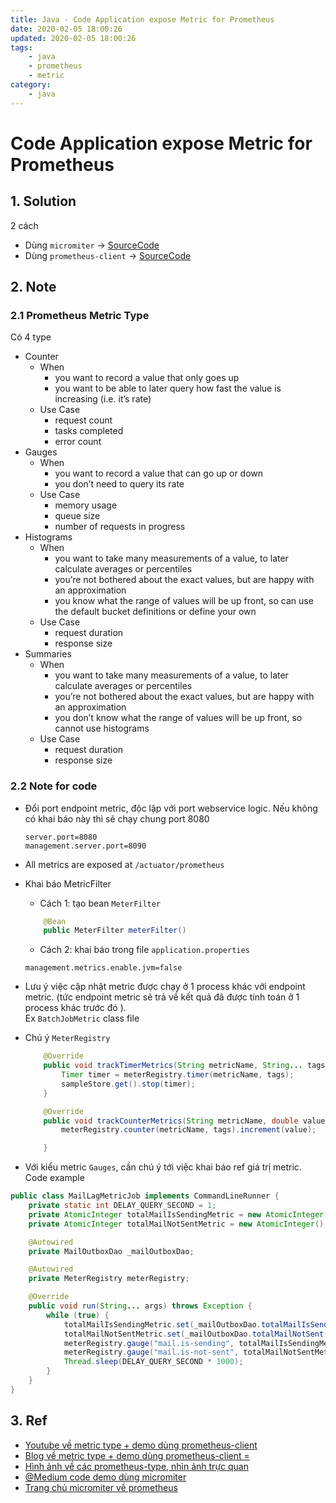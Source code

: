 ```yaml
---
title: Java - Code Application expose Metric for Prometheus
date: 2020-02-05 18:00:26
updated: 2020-02-05 18:00:26
tags:
    - java
    - prometheus
    - metric
category: 
    - java
---
```


# Code Application expose Metric for Prometheus
## 1. Solution
2 cách
- Dùng `micromiter` -> [SourceCode](https://github.com/tungtv202/micromiter-prometheus)
- Dùng `prometheus-client` -> [SourceCode](https://github.com/tungtv202/prometheus-client-sdk)

## 2. Note
### 2.1 Prometheus Metric Type
Có 4 type
- Counter
    - When
        - you want to record a value that only goes up
        - you want to be able to later query how fast the value is increasing (i.e. it’s rate)
    - Use Case
        - request count
        - tasks completed
        - error count
- Gauges
    - When
        - you want to record a value that can go up or down
        - you don’t need to query its rate
    - Use Case
        - memory usage
        - queue size
        - number of requests in progress
- Histograms
    - When
        - you want to take many measurements of a value, to later calculate averages or percentiles
        - you’re not bothered about the exact values, but are happy with an approximation
        - you know what the range of values will be up front, so can use the default bucket definitions or define your own
    - Use Case
        - request duration
        - response size
- Summaries
    - When
        - you want to take many measurements of a value, to later calculate averages or percentiles
        - you’re not bothered about the exact values, but are happy with an approximation
        - you don’t know what the range of values will be up front, so cannot use histograms
    - Use Case
        - request duration
        - response size

### 2.2 Note for code
- Đổi port endpoint metric, độc lập với port webservice logic. Nếu không có khai báo này thì sẽ chạy chung port 8080

    ```properties
    server.port=8080
    management.server.port=8090
    ```
- All metrics are exposed at `/actuator/prometheus`
- Khai báo MetricFilter
    - Cách 1: tạo bean `MeterFilter`
    
    ```java
        @Bean
        public MeterFilter meterFilter() 
    ```
    - Cách 2: khai báo trong file `application.properties`
    ```properties
    management.metrics.enable.jvm=false
    ```
- Lưu ý việc cập nhật metric được chạy ở 1 process khác với endpoint metric. (tức endpoint metric sẽ trả về kết quả đã được tính toán ở 1 process khác trước đó ).  
Ex `BatchJobMetric` class file
- Chú ý `MeterRegistry`

    ```java
        @Override
        public void trackTimerMetrics(String metricName, String... tags) {
            Timer timer = meterRegistry.timer(metricName, tags);
            sampleStore.get().stop(timer);
        }

        @Override
        public void trackCounterMetrics(String metricName, double value, String... tags) {
            meterRegistry.counter(metricName, tags).increment(value);

        }
    ```
- Với kiểu metric `Gauges`, cần chú ý tới việc khai báo ref giá trị metric. Code example

```java
public class MailLagMetricJob implements CommandLineRunner {
    private static int DELAY_QUERY_SECOND = 1;
    private AtomicInteger totalMailIsSendingMetric = new AtomicInteger();
    private AtomicInteger totalMailNotSentMetric = new AtomicInteger();

    @Autowired
    private MailOutboxDao _mailOutboxDao;

    @Autowired
    private MeterRegistry meterRegistry;

    @Override
    public void run(String... args) throws Exception {
        while (true) {
            totalMailIsSendingMetric.set(_mailOutboxDao.totalMailIsSending());
            totalMailNotSentMetric.set(_mailOutboxDao.totalMailNotSent());
            meterRegistry.gauge("mail.is-sending", totalMailIsSendingMetric);
            meterRegistry.gauge("mail.is-not-sent", totalMailNotSentMetric);
            Thread.sleep(DELAY_QUERY_SECOND * 1000);
        }
    }
}
```

## 3. Ref
- [Youtube về metric type + demo dùng prometheus-client](https://www.youtube.com/watch?v=nJMRmhbY5hY)
- [Blog về metric type + demo dùng prometheus-client = ](https://tomgregory.com/the-four-types-of-prometheus-metrics/)
- [Hình ảnh về các prometheus-type, nhìn ảnh trực quan](https://blog.pvincent.io/2017/12/prometheus-blog-series-part-2-metric-types/)
- [@Medium code demo dùng micromiter](https://medium.com/@mejariamol/spring-boot-app-monitoring-micrometer-prometheus-registry-590723a9ae0a)
- [Trang chủ micromiter về prometheus](https://micrometer.io/docs/registry/prometheus#_counters)
